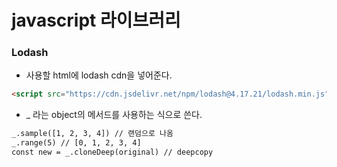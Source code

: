 # javascript 라이브러리

### Lodash

- 사용할 html에 lodash cdn을 넣어준다.

```html
<script src="https://cdn.jsdelivr.net/npm/lodash@4.17.21/lodash.min.js"></script>
```

- _ 라는 object의 메서드를 사용하는 식으로 쓴다.

```html
_.sample([1, 2, 3, 4]) // 랜덤으로 나옴
_.range(5) // [0, 1, 2, 3, 4]
const new = _.cloneDeep(original) // deepcopy
```

